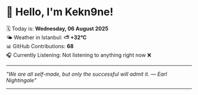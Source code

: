 # 👋 Hello, I'm Kekn9ne!

🗓️ Today is: **Wednesday, 06 August 2025**  
🌤️ Weather in Istanbul: **⛅️  +32°C**  
📊 GitHub Contributions: **68**  
🎧 Currently Listening: Not listening to anything right now ❌

---

_"We are all self-made, but only the successful will admit it. — *Earl Nightingale*"_

---
